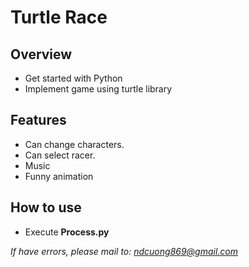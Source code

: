 ﻿# Turtle Race #

## Overview
 - Get started with Python
 - Implement game using turtle library
 
## Features
 - Can change characters.
 - Can select racer.
 - Music
 - Funny animation
 
## How to use
 - Execute **Process.py**
 
*If have errors, please mail to: ndcuong869@gmail.com*
